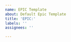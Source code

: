 ```yaml
---
name: EPIC Template
about: Default Epic Template
title: 'EPIC:'
labels: ''
assignees: ''

---
```



